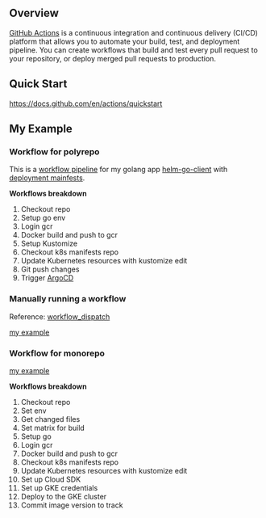 ## Overview

[GitHub Actions](https://docs.github.com/en/actions) is a continuous integration and continuous delivery (CI/CD) platform that allows you to automate your build, test, and deployment pipeline. You can create workflows that build and test every pull request to your repository, or deploy merged pull requests to production.


## Quick Start
https://docs.github.com/en/actions/quickstart


## My Example

### Workflow for polyrepo
This is a [workflow pipeline](./.github_example/workflows/cicd-helm-go.yaml) for my golang app [helm-go-client](../Golang/helm-go-client/) with [deployment mainfests](../Kustomize/demo-manifests/services/helm-go-client/).

**Workflows breakdown**
1. Checkout repo
2. Setup go env
3. Login gcr
4. Docker build and push to gcr
5. Setup Kustomize
6. Checkout k8s manifests repo
7. Update Kubernetes resources with kustomize edit
9. Git push changes
10. Trigger [ArgoCD](../ArgoCD/)


### Manually running a workflow
Reference: [workflow_dispatch](https://docs.github.com/en/actions/managing-workflow-runs/manually-running-a-workflow)

[my example](./.github_example/workflows/workflow_dispatch.yaml)


### Workflow for monorepo
[my example](./.github_monorepo/workflows/cicd.yaml)

**Workflows breakdown**
1. Checkout repo
2. Set env
3. Get changed files
4. Set matrix for build
5. Setup go
6. Login gcr
7. Docker build and push to gcr
9. Checkout k8s manifests repo
10. Update Kubernetes resources with kustomize edit
11. Set up Cloud SDK
12. Set up GKE credentials
13. Deploy to the GKE cluster
14. Commit image version to track

<br>
